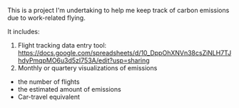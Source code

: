 This is a project I'm undertaking to help me keep track of carbon emissions due to work-related flying. 

It includes: 
1. Flight tracking data entry tool:
https://docs.google.com/spreadsheets/d/10_DppOhXNVn38csZiNLH7TJhdyPmqpMO6u3d5zI753A/edit?usp=sharing
2. Monthly or quartery visualizations of emissions
- the number of flights
- the estimated amount of emissions
- Car-travel equivalent 
